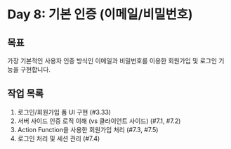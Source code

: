 # Day 8: 기본 인증 (이메일/비밀번호)

## 목표

가장 기본적인 사용자 인증 방식인 이메일과 비밀번호를 이용한 회원가입 및 로그인 기능을 구현합니다.

## 작업 목록

1.  로그인/회원가입 폼 UI 구현 (#3.33)
2.  서버 사이드 인증 로직 이해 (vs 클라이언트 사이드) (#7.1, #7.2)
3.  Action Function을 사용한 회원가입 처리 (#7.3, #7.5)
4.  로그인 처리 및 세션 관리 (#7.4) 